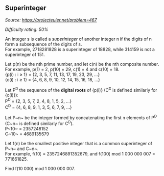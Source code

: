 Superinteger
------------

*Source: https://projecteuler.net/problem=467*


*Difficulty rating: 50%*

An integer s is called a *superinteger* of another integer n if the
digits of n form a subsequence of the digits of s.\
 For example, 2718281828 is a superinteger of 18828, while 314159 is not
a superinteger of 151.

Let p(n) be the nth prime number, and let c(n) be the nth composite
number. For example, p(1) = 2, p(10) = 29, c(1) = 4 and c(10) = 18.\
 {p(i) : i ≥ 1} = {2, 3, 5, 7, 11, 13, 17, 19, 23, 29, ...}\
 {c(i) : i ≥ 1} = {4, 6, 8, 9, 10, 12, 14, 15, 16, 18, ...}

Let P<sup>D</sup> the sequence of the **digital roots** of {p(i)} (C<sup>D</sup> is
defined similarly for {c(i)}):\
 P<sup>D</sup> = {2, 3, 5, 7, 2, 4, 8, 1, 5, 2, ...}\
 C<sup>D</sup> = {4, 6, 8, 9, 1, 3, 5, 6, 7, 9, ...}

Let P~n~ be the integer formed by concatenating the first n elements of
P<sup>D</sup> (C~n~ is defined similarly for C<sup>D</sup>).\
 P~10~ = 2357248152\
 C~10~ = 4689135679

Let f(n) be the smallest positive integer that is a common superinteger
of P~n~ and C~n~.\
For example, f(10) = 2357246891352679, and f(100) mod 1 000 000 007 =
771661825.

Find f(10 000) mod 1 000 000 007.
